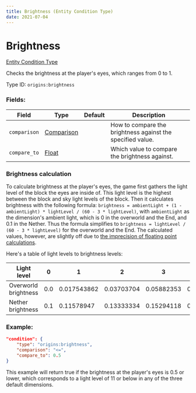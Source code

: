 ```yaml
---
title: Brightness (Entity Condition Type)
date: 2021-07-04
---
```


# Brightness

[Entity Condition Type](../entity_condition_types.md)

Checks the brightness at the player's eyes, which ranges from 0 to 1.

Type ID: `origins:brightness`

### Fields:

Field  | Type | Default | Description
-------|------|---------|-------------
`comparison` | [Comparison](../data_types/comparison.md) | | How to compare the brightness against the specified value.
`compare_to` | [Float](../data_types/float.md) | | Which value to compare the brightness against.

### Brightness calculation

To calculate brightness at the player's eyes, the game first gathers the light level of the block the eyes are inside of. This light level is the highest between the block and sky light levels of the block. Then it calculates brightness with the following formula: `brightness = ambientLight + (1 - ambientLight) * lightLevel / (60 - 3 * lightLevel)`, with `ambientLight` as the dimension's ambient light, which is 0 in the overworld and the End, and 0.1 in the Nether. Thus the formula simplifies to `brightness = lightLevel / (60 - 3 * lightLevel)` for the overworld and the End. The calculated values, however, are slightly off due to [the imprecision of floating point calculations](https://0.30000000000000004.com/).

Here's a table of light levels to brightness levels:

Light level | 0 | 1 | 2 | 3 | 4 | 5 | 6 | 7 | 8 | 9 | 10 | 11 | 12 | 13 | 14 | 15
------------|---|---|---|---|---|---|---|---|---|---|----|----|----|----|----|----
Overworld brightness | 0.0 | 0.017543862 | 0.03703704 | 0.05882353 | 0.08333334 | 0.11111111 | 0.14285715 | 0.17948718 | 0.22222225 | 0.2727273 | 0.33333334 | 0.40740743 | 0.50000006 | 0.6190476 | 0.77777773 | 1.0
Nether brightness | 0.1 | 0.11578947 | 0.13333334 | 0.15294118 | 0.17500001 | 0.2 | 0.22857144 | 0.26153848 | 0.3 | 0.34545457 | 0.4 | 0.4666667 | 0.5500001 | 0.6571428 | 0.79999995 | 1.0

### Example:

```json
"condition": {
    "type": "origins:brightness",
    "comparison": "<=",
    "compare_to": 0.5
}
```
This example will return true if the brightness at the player's eyes is 0.5 or lower, which corresponds to a light level of 11 or below in any of the three default dimensions.
